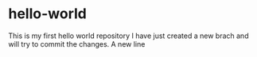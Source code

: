 # hello-world
This is my first hello world repository
I have just created a new brach and will try to commit the changes.
A new line

